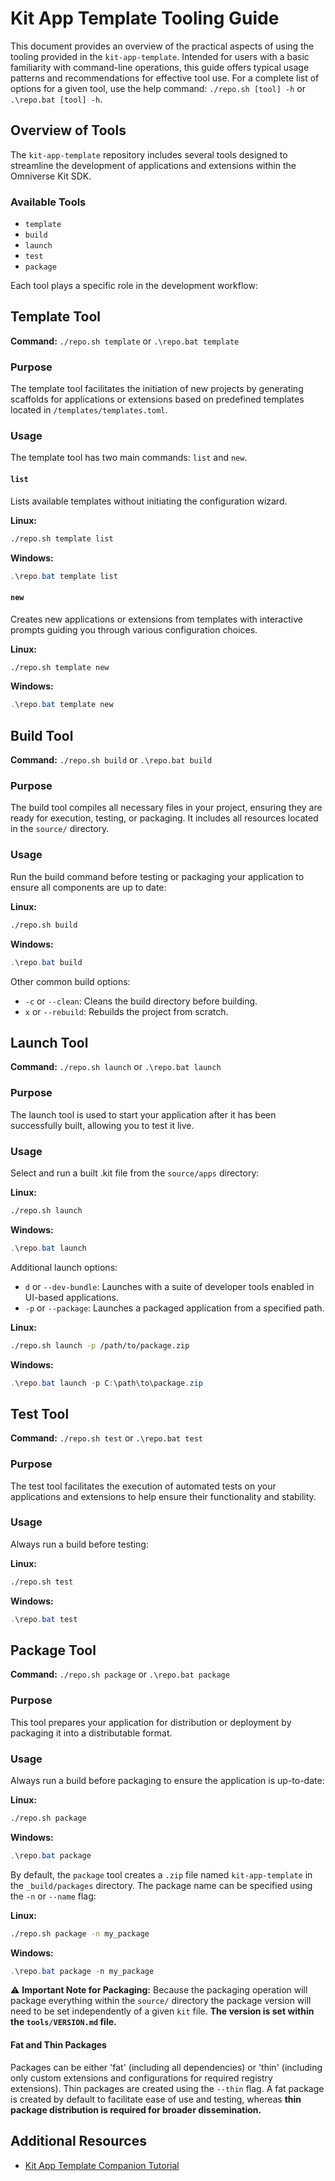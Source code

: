 # Kit App Template Tooling Guide

This document provides an overview of the practical aspects of using the tooling provided in the `kit-app-template`. Intended for users with a basic familiarity with command-line operations, this guide offers typical usage patterns and recommendations for effective tool use. For a complete list of options for a given tool, use the help command: `./repo.sh [tool] -h` or `.\repo.bat [tool] -h`.

## Overview of Tools

The `kit-app-template` repository includes several tools designed to streamline the development of applications and extensions within the Omniverse Kit SDK.

### Available Tools
- `template`
- `build`
- `launch`
- `test`
- `package`

Each tool plays a specific role in the development workflow:

## Template Tool

**Command:** `./repo.sh template` or `.\repo.bat template`

### Purpose
The template tool facilitates the initiation of new projects by generating scaffolds for applications or extensions based on predefined templates located in `/templates/templates.toml`.

### Usage
The template tool has two main commands: `list` and `new`.

#### `list`
Lists available templates without initiating the configuration wizard.

**Linux:**
```bash
./repo.sh template list
```
**Windows:**
```powershell
.\repo.bat template list
```

#### `new`
Creates new applications or extensions from templates with interactive prompts guiding you through various configuration choices.

**Linux:**
```bash
./repo.sh template new
```
**Windows:**
```powershell
.\repo.bat template new
```

## Build Tool

**Command:** `./repo.sh build` or `.\repo.bat build`

### Purpose
The build tool compiles all necessary files in your project, ensuring they are ready for execution, testing, or packaging. It includes all resources located in the `source/` directory.

### Usage
Run the build command before testing or packaging your application to ensure all components are up to date:

**Linux:**
```bash
./repo.sh build
```
**Windows:**
```powershell
.\repo.bat build
```

Other common build options:
- `-c` or `--clean`: Cleans the build directory before building.
- `x` or `--rebuild`: Rebuilds the project from scratch.

## Launch Tool

**Command:** `./repo.sh launch` or `.\repo.bat launch`

### Purpose
The launch tool is used to start your application after it has been successfully built, allowing you to test it live.

### Usage
Select and run a built .kit file from the `source/apps` directory:

**Linux:**
```bash
./repo.sh launch
```
**Windows:**
```powershell
.\repo.bat launch
```

Additional launch options:
- `d` or `--dev-bundle`: Launches with a suite of developer tools enabled in UI-based applications.
- `-p` or `--package`: Launches a packaged application from a specified path.

**Linux:**
```bash
./repo.sh launch -p /path/to/package.zip
```
**Windows:**
```powershell
.\repo.bat launch -p C:\path\to\package.zip
```

## Test Tool

**Command:** `./repo.sh test` or `.\repo.bat test`

### Purpose
The test tool facilitates the execution of automated tests on your applications and extensions to help ensure their functionality and stability.

### Usage
Always run a build before testing:

**Linux:**
```bash
./repo.sh test
```
**Windows:**
```powershell
.\repo.bat test
```

## Package Tool

**Command:** `./repo.sh package` or `.\repo.bat package`

### Purpose
This tool prepares your application for distribution or deployment by packaging it into a distributable format.

### Usage
Always run a build before packaging to ensure the application is up-to-date:

**Linux:**
```bash
./repo.sh package
```
**Windows:**
```powershell
.\repo.bat package
```

By default, the `package` tool creates a `.zip` file named `kit-app-template` in the `_build/packages` directory. The package name can be specified using the `-n` or `--name` flag:

**Linux:**
```bash
./repo.sh package -n my_package
```
**Windows:**
```powershell
.\repo.bat package -n my_package
```

:warning: **Important Note for Packaging:** Because the packaging operation will package everything within the `source/` directory the package version will need to be set independently of a given `kit` file.  **The version is set within the `tools/VERSION.md` file.**

#### Fat and Thin Packages
Packages can be either 'fat' (including all dependencies) or 'thin' (including only custom extensions and configurations for required registry extensions). Thin packages are created using the `--thin` flag. A fat package is created by default to facilitate ease of use and testing, whereas **thin package distribution is required for broader dissemination.**

## Additional Resources
- [Kit App Template Companion Tutorial](https://docs.omniverse.nvidia.com/kit/docs/kit-app-template/latest/docs/intro.html)